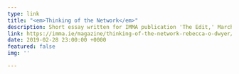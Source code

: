 ```yaml
---
type: link
title: "<em>Thinking of the Network</em>"
description: Short essay written for IMMA publication 'The Edit,' March 1
link: https://imma.ie/magazine/thinking-of-the-network-rebecca-o-dwyer/
date: 2019-02-28 23:00:00 +0000
featured: false
img: ''

---
```

